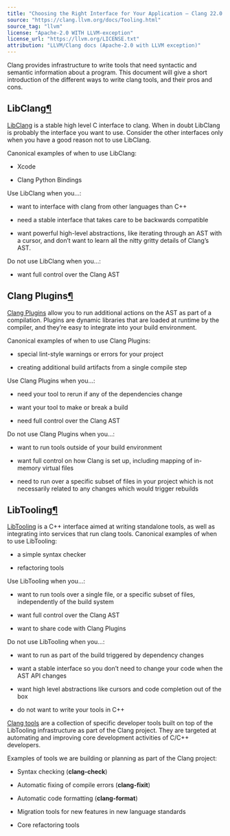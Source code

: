 ```yaml
---
title: "Choosing the Right Interface for Your Application — Clang 22.0.0git documentation"
source: "https://clang.llvm.org/docs/Tooling.html"
source_tag: "llvm"
license: "Apache-2.0 WITH LLVM-exception"
license_url: "https://llvm.org/LICENSE.txt"
attribution: "LLVM/Clang docs (Apache-2.0 with LLVM exception)"
---
```

Clang provides infrastructure to write tools that need syntactic and semantic information about a program. This document will give a short introduction of the different ways to write clang tools, and their pros and cons.

LibClang[¶](#libclang "Link to this heading")
---------------------------------------------

[LibClang](https://clang.llvm.org/doxygen/group__CINDEX.html) is a stable high level C interface to clang. When in doubt LibClang is probably the interface you want to use. Consider the other interfaces only when you have a good reason not to use LibClang.

Canonical examples of when to use LibClang:

*   Xcode
    
*   Clang Python Bindings
    

Use LibClang when you…:

*   want to interface with clang from other languages than C++
    
*   need a stable interface that takes care to be backwards compatible
    
*   want powerful high-level abstractions, like iterating through an AST with a cursor, and don’t want to learn all the nitty gritty details of Clang’s AST.
    

Do not use LibClang when you…:

*   want full control over the Clang AST
    

Clang Plugins[¶](#clang-plugins "Link to this heading")
-------------------------------------------------------

[Clang Plugins](https://clang.llvm.org/docs/ClangPlugins.html) allow you to run additional actions on the AST as part of a compilation. Plugins are dynamic libraries that are loaded at runtime by the compiler, and they’re easy to integrate into your build environment.

Canonical examples of when to use Clang Plugins:

*   special lint-style warnings or errors for your project
    
*   creating additional build artifacts from a single compile step
    

Use Clang Plugins when you…:

*   need your tool to rerun if any of the dependencies change
    
*   want your tool to make or break a build
    
*   need full control over the Clang AST
    

Do not use Clang Plugins when you…:

*   want to run tools outside of your build environment
    
*   want full control on how Clang is set up, including mapping of in-memory virtual files
    
*   need to run over a specific subset of files in your project which is not necessarily related to any changes which would trigger rebuilds
    

LibTooling[¶](#libtooling "Link to this heading")
-------------------------------------------------

[LibTooling](https://clang.llvm.org/docs/LibTooling.html) is a C++ interface aimed at writing standalone tools, as well as integrating into services that run clang tools. Canonical examples of when to use LibTooling:

*   a simple syntax checker
    
*   refactoring tools
    

Use LibTooling when you…:

*   want to run tools over a single file, or a specific subset of files, independently of the build system
    
*   want full control over the Clang AST
    
*   want to share code with Clang Plugins
    

Do not use LibTooling when you…:

*   want to run as part of the build triggered by dependency changes
    
*   want a stable interface so you don’t need to change your code when the AST API changes
    
*   want high level abstractions like cursors and code completion out of the box
    
*   do not want to write your tools in C++
    

[Clang tools](https://clang.llvm.org/docs/ClangTools.html) are a collection of specific developer tools built on top of the LibTooling infrastructure as part of the Clang project. They are targeted at automating and improving core development activities of C/C++ developers.

Examples of tools we are building or planning as part of the Clang project:

*   Syntax checking (**clang-check**)
    
*   Automatic fixing of compile errors (**clang-fixit**)
    
*   Automatic code formatting (**clang-format**)
    
*   Migration tools for new features in new language standards
    
*   Core refactoring tools